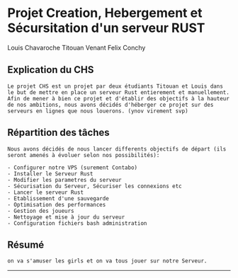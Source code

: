 # Projet Creation, Hebergement et Sécursitation d'un serveur RUST

Louis Chavaroche
Titouan Venant
Felix Conchy

## Explication du CHS

````
Le projet CHS est un projet par deux étudiants Titouan et Louis dans le but de mettre en place un serveur Rust entierement et manuellement.
Afin de mener à bien ce projet et d'établir des objectifs à la hauteur de nos ambitions, nous avons décidés d'héberger ce projet sur des serveurs en lignes que nous louerons. (ynov virement svp)
````

## Répartition des tâches

````
Nous avons décidés de nous lancer differents objectifs de départ (ils seront amenés à évoluer selon nos possibilités):

- Configurer notre VPS (surement Contabo)
- Installer le Serveur Rust
- Modifier les parametres du serveur
- Sécurisation du Serveur, Sécuriser les connexions etc
- Lancer le serveur Rust
- Etablissement d'une sauvegarde
- Optimisation des performances
- Gestion des joueurs
- Nettoyage et mise à jour du serveur
- Configuration fichiers bash administration
````

## Résumé

````
on va s'amuser les girls et on va tous jouer sur notre Serveur.
````
---
